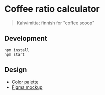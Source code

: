 # Coffee ratio calculator

> Kahvimitta; finnish for "coffee scoop"

## Development

```
npm install
npm start
```

## Design

- [Color palette][color]
- [Figma mockup][figma]


[color]: https://colorbox.io/?c0=%26p%24s%24%3D5%26p%24h%24st%24%3D24%26p%24h%24e%24%3D28%26p%24h%24c%24%3Deqi%26p%24sa%24st%24%3D0.08%26p%24sa%24e%24%3D0.6%26p%24sa%24r%24%3D1%26p%24sa%24c%24%3Deqo%26p%24b%24st%24%3D1%26p%24b%24e%24%3D0.25%26p%24b%24c%24%3Dl%26o%24n%24%3DNew+Color+Copy%26o%24ro%24%3Dcw%26o%24ms%24%3D0%2C1%26o%24lockHex%24%3DFAF0E6&c1=%26p%24s%24%3D3%26p%24h%24st%24%3D38%26p%24h%24e%24%3D39%26p%24h%24c%24%3Deqo%26p%24sa%24st%24%3D0.04%26p%24sa%24e%24%3D0.7%26p%24sa%24r%24%3D1%26p%24sa%24c%24%3Deqo%26p%24b%24st%24%3D1%26p%24b%24e%24%3D0.05%26p%24b%24c%24%3Dl%26o%24n%24%3DNew+Color%26o%24ro%24%3Dcw%26o%24ms%24%3D0%2C1%26o%24lockHex%24%3D%23ffa500
[figma]: https://www.figma.com/file/VVjtBOBTGa18Gy8hGajcmy/Untitled?node-id=0%3A1&t=QdwR8Cs0n5KtMWK6-1